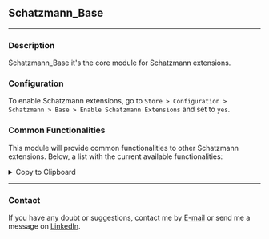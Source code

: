 ## Schatzmann_Base
***
### Description
Schatzmann_Base it's the core module for Schatzmann extensions.

### Configuration
To enable Schatzmann extensions, go to `Store > Configuration > Schatzmann > Base > Enable Schatzmann Extensions` and set to `yes`.

### Common Functionalities
This module will provide common functionalities to other Schatzmann extensions. Below, a list with the current available functionalities:

<details>
<summary>Copy to Clipboard</summary>
<p>

1. ##### Description
The main objective of this component is to provide a way to automatic "click and copy" text from some inputs.

2.  ##### Structure
As a custom Ui Component, it can be declared anywhere and its main functionality is defined by a .js file

- ``` Schatzmann_Base/view/frontend/web/js/view/copy-to-clipboard.js ```

and a template file that will be rendered once the component is called

- ``` Schatzmann_Base/view/frontend/web/template/view/copy-to-clipboard.html ```

3. ##### Example

```
    <form id="my-form">
        <fieldset class="fieldset">
            ...
                <div class="field field-custom">
                    <input type="text" id="my-custom-input" readonly="readonly" value="my-custom-value"/>
                    <div data-bind="scope: 'copy-to-clipboard'">
                        <!-- ko template: getTemplate() --><!-- /ko -->
                    </div>
                    <script type="text/x-magento-init">
                        {
                            "*": {
                                "Magento_Ui/js/core/app": {
                                    "components": {
                                        "copy-to-clipboard": {
                                            "component": "Schatzmann_Base/js/view/copy-to-clipboard",
                                            "target": "#my-custom-input"
                                        }
                                    }
                                }
                            }
                        }
                    </script>
                </div>
            ...
        </fieldset>
    </form>
```

4. ##### Notes

- While declaring the component, the "target" argument is required. This argument will be the **id** or **class** of the input that will be copied.

- When declaring multiple inputs that will have this feature, always call separated components to make sure that they will not conflict.

</details>

***
### Contact
If you have any doubt or suggestions, contact me by [E-mail](vpjoao98@gmail.com) or send me a message on [LinkedIn](https://www.linkedin.com/in/joaovp/).
